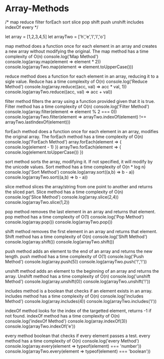 ﻿# Array-Methods
/*
map
reduce
filter
forEach
sort
slice
pop
shift
push
unshift
includes
indexOf
every
*/

let array = [1,2,3,4,5]
let arrayTwo = ['h','e','l','l','o']

map method does a function once for each element in an array and creates a new array without modifying the original. The map method has a time complexity of O(n)
console.log('Map Method')
console.log(array.map(element => element * 2))
console.log(arrayTwo.map(element => element.toUpperCase()))

reduce method does a function for each element in an array, reducing it to a sigle value. Reduce has a time complexity of O(n)
console.log('Reduce Method')
console.log(array.reduce((acc, val) => acc * val, 1))
console.log(arrayTwo.reduce((acc, val) => acc + val))

filter method filters the array using a function provided given that it is true. Filter method has a time complexity of O(n)
console.log('Filter Method')
console.log(array.filter(element => element % 2 === 0))
console.log(arrayTwo.filter(element => arrayTwo.indexOf(element) !== arrayTwo.lastIndexOf(element)))

forEach method does a function once for each element in an array, modifies the original array. The forEach method has a time complexity of O(n)
console.log('ForEach Method')
array.forEach(element => {
  console.log(element - 1)
})
arrayTwo.forEach(element => {
  console.log(element.toUpperCase())
})

sort method sorts the array, modifying it. If not specified, it will modify by the unicode values. Sort method has a time complexity of O(n * log n)
console.log('Sort Method')
console.log(array.sort((a,b) => b - a))
console.log(arrayTwo.sort((a,b) => b - a))

slice method slices the array/string from one point to another and returns the sliced part. Slice method has a time complexity of O(n)
console.log('Slice Method')
console.log(array.slice(2,4))
console.log(arrayTwo.slice(1,2))

pop method removes the last element in an array and returns that element. pop method has a time complexity of O(1)
console.log('Pop Method')
console.log(array.pop())
console.log(arrayTwo.pop())

shift method removes the first element in an array and returns that element. Shift method has a time complexity of O(n)
console.log('Shift Method')
console.log(array.shift())
console.log(arrayTwo.shift())

push method adds an element to the end of an array and returns the new length. push method has a time complexity of O(1)
console.log('Push Method')
console.log(array.push(5))
console.log(arrayTwo.push('!','!'))

unshift method adds an element to the beginning of an array and returns the array. Unshift method has a time complexity of O(n)
console.log('unshift Method')
console.log(array.unshift(0))
console.log(arrayTwo.unshift('!'))

includes method is a boolean that checks if an element exists in an array. includes method has a time complexity of O(n)
console.log('includes Method')
console.log(array.includes(4))
console.log(arrayTwo.includes('l'))

indexOf method looks for the index of the targetted element, returns -1 if not found. indexOf method has a time complexity of O(n)
console.log('indexOf Method')
console.log(array.indexOf(3))
console.log(arrayTwo.indexOf('e'))

every method boolean that checks if every element passes a test. every method has a time complexity of O(n)
console.log('every Method')
console.log(array.every(element => typeof(element) === 'number'))
console.log(arrayTwo.every(element => typeof(element) === 'boolean'))
